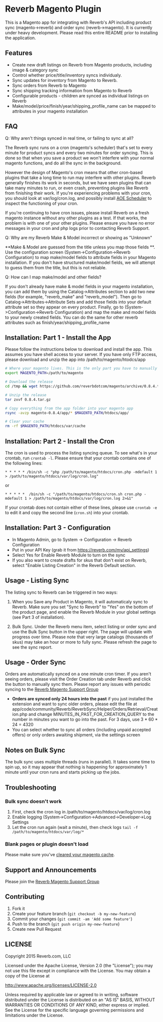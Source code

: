 # Reverb Magento Plugin

This is a Magento app for integrating with Reverb's API including product sync (magento->reverb) and order sync (reverb->magento). It is currently under heavy development. Please read this entire README prior to installing the application.

## Features

* Create new draft listings on Reverb from Magento products, including image & category sync
* Control whether price/title/inventory syncs individualy.
* Sync updates for inventory from Magento to Reverb. 
* Sync orders from Reverb to Magento
* Sync shipping tracking information from Magento to Reverb
* Configurable products - children are synced as individual listings on Reverb
* Make/model/price/finish/year/shipping_profile_name can be mapped to attributes in your magento installation

## FAQ

Q: Why aren't things synced in real time, or failing to sync at all?

The Reverb sync runs on a cron (magento's scheduler)  that's set to every minute for product syncs and every two minutes for order syncing. This is done so that when you save a product we won't interfere with your normal magento functions, and do all the sync in the background.

However the design of Magento's cron means that other cron-based plugins that take a long time to run may interfere with other plugins. Reverb generally finishes its work in seconds, but we have seen plugins that can take many minutes to run, or even crash, preventing plugins like Reverb from finishing their work. If you're experiencing problems with your cron, you should look at var/log/cron.log, and possibly install [AOE Scheduler](https://www.magentocommerce.com/magento-connect/aoe-scheduler.html) to inspect the functioning of your cron. 

If you're continuing to have cron issues, please install Reverb on a fresh magento instance without any other plugins as a test. If that works, the problem is with one of your other plugins. Please ensure you have no error messages in your cron and php logs prior to contacting Reverb Support.

Q: Why are my Reverb Make & Model incorrect or showing as "Unknown"

**Make & Model are guessed from the title unless you map those fields **. Use the configuration screen (System->Configuration->Reverb Configuration) to map make/model fields to attribute fields in your Magento installation. If you don't have structured make/model fields, we will attempt to guess them from the title, but this is not reliable.

Q: How can I map make/model and other fields?

If you don't already have make & model fields in your magento installation, you can add them by using the Catalog->Attributes section to add two new fields (for example, "reverb_make" and "reverb_model"). Then go to Catalog->Attributes->Attribute Sets and add those fields into your default attribute set so they appear on every product. Finally, go to (System->Configuration->Reverb Configuration) and map the make and model fields to your newly created fields. You can do the same for other reverb attributes such as finish/year/shipping_profile_name


## Installation: Part 1 - Install the App

Please follow the instructions below to download and install the app. This assumes you have shell access to your server. If you have only FTP access, please download and unzip the app into /path/to/magento/htodcs/app

```bash
# Where your magento lives. This is the only part you have to manually modify.
export MAGENTO_PATH=/path/to/magento

# Download the release
cd /tmp && wget https://github.com/reverbdotcom/magento/archive/0.8.4.tar.gz

# Unzip the release
tar zxvf 0.8.4.tar.gz

# Copy everything from the app folder into your magento app
rsync -avzp magento-0.8.4/app/* $MAGENTO_PATH/htdocs/app/

# Clear your cache
rm -rf $MAGENTO_PATH/htdocs/var/cache
```

## Installation: Part 2 - Install the Cron

The cron is used to process the listing syncing queue. To see what's in your crontab, run `crontab -l`. Please ensure that your crontab contains one of the following lines:

    * * * * * /bin/sh -c "php /path/to/magento/htdocs/cron.php -mdefault 1 > /path/to/magento/htdocs/var/log/cron.log"

or

    * * * * *  /bin/sh -c "/path/to/magento/htdocs/cron.sh cron.php -mdefault 1 > /path/to/magento/htdocs/var/log/cron.log 2>&1"

If your crontab does not contain either of these lines, please use `crontab -e` to edit it and copy the second line (`cron.sh`) into your crontab.


## Installation: Part 3 - Configuration

* In Magento Admin, go to System -> Configuration -> Reverb Configuration
* Put in your API Key (grab it from https://reverb.com/my/api_settings)
* Select Yes for Enable Reverb Module to turn on the sync
* If you also want to create drafts for skus that don't exist on Reverb, select "Enable Listing Creation" in the Reverb Default section.

## Usage - Listing Sync

The listing sync to Reverb can be triggered in two ways:

1. When you Save any Product in Magento, it will automaticaly sync to Reverb. Make sure you set "Sync to Reverb" to "Yes" on the bottom of the product page, and enable the Reverb Module in your global settings (see Part 3 of installation).

2. Bulk Sync. Under the Reverb menu item, select listing or order sync and use the Bulk Sync button in the upper right. The page will update with progress over time. Please note that very large catalogs (thousands of skus) may take an hour or more to fully sync. Please refresh the page to see the sync report.

## Usage - Order Sync

Orders are automatically synced on a one minute cron timer. If you aren't seeing orders, please visit the Order Creation tab under Reverb and click the button to manually sync them. Please report any issues with periodic syncing to the [Reverb Magento Support Group](https://groups.google.com/forum/#!forum/reverb-magento)

* **Orders are synced only 24 hours into the past** if you just installed the extension and want to sync older orders, please edit the file at app/code/community/Reverb/ReverbSync/Helper/Orders/Retrieval/Creation.php and change MINUTES_IN_PAST_FOR_CREATION_QUERY to the number in minutes you want to go into the past. For 3 days, use 3 * 60 * 24 = 4320
* You can select whether to sync all orders (including unpaid accepted offers) or only orders awaiting shipment, via the settings screen

## Notes on Bulk Sync

The bulk sync uses multiple threads (runs in parallel). It takes some time to spin up, so it may appear that nothing is happening for approximately 1 minute until your cron runs and starts picking up the jobs.

## Troubleshooting

### Bulk sync doesn't work

1. First, check the cron log in /path/to/magento/htdocs/var/log/cron.log
2. Enable logging (System->Configuration->Advanced->Developer->Log Settings
3. Let the cron run again (wait a minute), then check logs `tail -f /path/to/magento/htdocs/var/log/*`

### Blank pages or plugin doesn't load

Please make sure you've [cleared your magento cache](https://www.properhost.com/support/kb/23/How-To-Clear-The-Magento-Cache).

## Support and Announcements

Please join the [Reverb Magento Support Group](https://groups.google.com/forum/#!forum/reverb-magento)

## Contributing

1. Fork it
2. Create your feature branch (`git checkout -b my-new-feature`)
3. Commit your changes (`git commit -am 'Add some feature'`)
4. Push to the branch (`git push origin my-new-feature`)
5. Create new Pull Request

## LICENSE

Copyright 2015 Reverb.com, LLC

Licensed under the Apache License, Version 2.0 (the "License");
you may not use this file except in compliance with the License.
You may obtain a copy of the License at

   http://www.apache.org/licenses/LICENSE-2.0

Unless required by applicable law or agreed to in writing, software
distributed under the License is distributed on an "AS IS" BASIS,
WITHOUT WARRANTIES OR CONDITIONS OF ANY KIND, either express or implied.
See the License for the specific language governing permissions and
limitations under the License.
